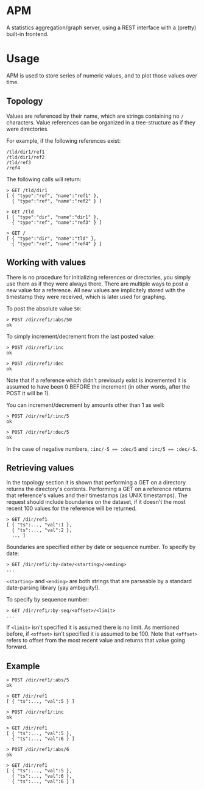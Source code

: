 # APM

A statistics aggregation/graph server, using a REST interface with a (pretty) built-in frontend.

# Usage

APM is used to store series of numeric values, and to plot those values over time.

## Topology

Values are referenced by their name, which are strings containing no `/` characters. Value references can be organized 
in a tree-structure as if they were directories.

For example, if the following references exist:
```
/tld/dir1/ref1
/tld/dir1/ref2
/tld/ref3
/ref4
```
    
The following calls will return:
```
> GET /tld/dir1
[ { "type":"ref", "name":"ref1" },
  { "type":"ref", "name":"ref2" } ]
```

```
> GET /tld
[ { "type":"dir", "name":"dir1" },
  { "type":"ref", "name":"ref3" } ]
```

```
> GET /
[ { "type":"dir", "name":"tld" },
  { "type":"ref", "name":"ref4" } ]
```

## Working with values

There is no procedure for initializing references or directories, you simply use them as if they were always there.
There are multiple ways to post a new value for a reference. All new values are implicitely stored with the timestamp
they were received, which is later used for graphing.

To post the absolute value `50`:
```
> POST /dir/ref1/:abs/50
ok
```

To simply increment/decrement from the last posted value:
```
> POST /dir/ref1/:inc
ok
```

```
> POST /dir/ref1/:dec
ok
```

Note that if a reference which didn't previously exist is incremented it is assumed to have been 0 BEFORE the increment
(in other words, after the POST it will be 1).

You can increment/decrement by amounts other than 1 as well:
```
> POST /dir/ref1/:inc/5
ok
```

```
> POST /dir/ref1/:dec/5
ok
```

In the case of negative numbers, `:inc/-5 == :dec/5` and `:inc/5 == :dec/-5`.

## Retrieving values

In the topology section it is shown that performing a GET on a directory returns the directory's contents. Performing a
GET on a reference returns that reference's values and their timestamps (as UNIX timestamps). The request should include
boundaries on the dataset, if it doesn't the most recent 100 values for the reference will be returned.

```
> GET /dir/ref1
[ { "ts":..., "val":1 },
  { "ts":..., "val":2 },
  ... ]
```

Boundaries are specified either by date or sequence number. To specify by date:
```
> GET /dir/ref1/:by-date/<starting>/<ending>
...
```

`<starting>` and `<ending>` are both strings that are parseable by a standard date-parsing library (yay ambiguity!).

To specify by sequence number:
```
> GET /dir/ref1/:by-seq/<offset>/<limit>
...
```

If `<limit>` isn't specified it is assumed there is no limit. As mentioned before, if `<offset>` isn't specified it is
assumed to be 100. Note that `<offset>` refers to offset from the most recent value and returns that value going forward.

## Example
```
> POST /dir/ref1/:abs/5
ok

> GET /dir/ref1
[ { "ts":..., "val":5 } ]

> POST /dir/ref1/:inc
ok

> GET /dir/ref1
[ { "ts":..., "val":5 },
  { "ts":..., "val":6 } ]
  
> POST /dir/ref1/:abs/6
ok

> GET /dir/ref1
[ { "ts":..., "val":5 },
  { "ts":..., "val":6 },
  { "ts":..., "val":6 } ]
```
